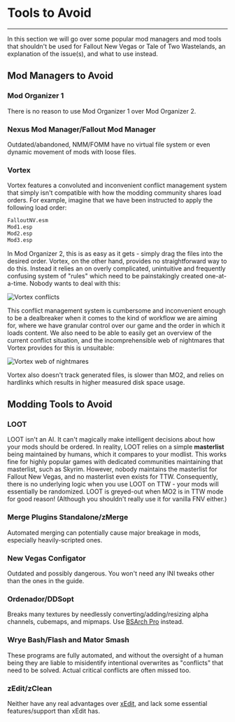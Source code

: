﻿# Tools to Avoid
---

In this section we will go over some popular mod managers and mod tools that shouldn't be used for
Fallout New Vegas or Tale of Two Wastelands, an explanation of the issue(s), and what to use instead.

## Mod Managers to Avoid

### Mod Organizer 1

There is no reason to use Mod Organizer 1 over Mod Organizer 2.

### Nexus Mod Manager/Fallout Mod Manager

Outdated/abandoned, NMM/FOMM have no virtual file system or even dynamic movement of mods with loose files.

### Vortex

Vortex features a convoluted and inconvenient conflict management system that simply isn't compatible
with how the modding community shares load orders. For example, imagine that we have been instructed 
to apply the following load order:

```txt showLineNumbers
FalloutNV.esm
Mod1.esp
Mod2.esp
Mod3.esp
```

In Mod Organizer 2, this is as easy as it gets - simply drag the files into the desired order.
Vortex, on the other hand, provides no  straightforward way to do this. Instead it relies an on overly
complicated, unintuitive and frequently confusing system of "rules" which need to be painstakingly 
created one-at-a-time. Nobody wants to deal with this:

![Vortex conflicts](https://media.discordapp.net/attachments/766115316333150290/1091117196534616284/image.png)


This conflict management system is cumbersome and inconvenient enough to be a dealbreaker when it comes 
to the kind of workflow we are aiming for, where we have granular control over our game and the order in
which it loads content. We also need to be able to easily get an overview of the current conflict situation,
and the incomprehensible web of nightmares that Vortex provides for this is unsuitable:

![Vortex web of nightmares](https://cdn.discordapp.com/attachments/267355049666019329/1084050657574658068/unknown.jpg)

Vortex also doesn't track generated files, is slower than MO2, and relies on hardlinks which results in higher
measured disk space usage.

## Modding Tools to Avoid

### LOOT

LOOT isn't an AI. It can't magically make intelligent decisions about how your mods should be ordered. In reality,
LOOT relies on a simple **masterlist** being maintained by humans, which it compares to your modlist. This works 
fine for highly popular games with dedicated communities maintaining that masterlist, such as Skyrim. However, 
nobody maintains the masterlist for Fallout New Vegas, and no masterlist even exists for TTW. Consequently, there 
is no underlying logic when you use LOOT on TTW - your mods will essentially be randomized. LOOT is greyed-out when
MO2 is in TTW mode for good reason! (Although you shouldn't really use it for vanilla FNV either.)

### Merge Plugins Standalone/zMerge

Automated merging can potentially cause major breakage in mods, especially heavily-scripted ones.

### New Vegas Configator

Outdated and possibly dangerous. You won't need any INI tweaks other than the ones in the guide.

### Ordenador/DDSopt

Breaks many textures by needlessly converting/adding/resizing alpha channels, cubemaps, and mipmaps. Use
[BSArch Pro](https://www.nexusmods.com/fallout4/mods/63243) instead.

### Wrye Bash/Flash and Mator Smash

These programs are fully automated, and without the oversight of a human being they are liable to misidentify
intentional overwrites as "conflicts" that need to be solved. Actual critical conflicts are often missed too.

### zEdit/zClean

Neither have any real advantages over [xEdit](https://www.nexusmods.com/newvegas/mods/34703), and lack some essential
features/support than xEdit has.




